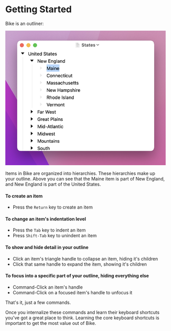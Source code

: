 # Getting Started

Bike is an outliner:

![This is Bike](.gitbook/assets/bike.png)

Items in Bike are organized into hierarchies. These hierarchies make up your outline. Above you can see that the Maine item is part of New England, and New England is part of the United States.

#### To create an item

* Press the `Return` key to create an item

#### To change an item's indentation level

* Press the `Tab` key to indent an item
* Press `Shift-Tab` key to unindent an item

#### To show and hide detail in your outline

* Click an item's triangle handle to collapse an item, hiding it's children
* Click that same handle to expand the item, showing it's children

#### To focus into a specific part of your outline, hiding everything else

* Command-Click an item's handle
* Command-Click on a focused item's handle to unfocus it

That's it, just a few commands.

Once you internalize these commands and learn their keyboard shortcuts you've got a great place to think. Learning the core keyboard shortcuts is important to get the most value out of Bike.
